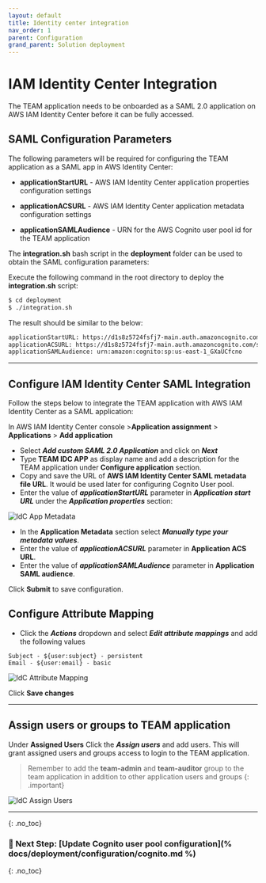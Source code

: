```yaml
---
layout: default
title: Identity center integration
nav_order: 1
parent: Configuration
grand_parent: Solution deployment
---
```


# IAM Identity Center Integration


The TEAM application needs to be onboarded as a SAML 2.0 application on AWS IAM Identity Center before it can be fully accessed.


## SAML Configuration Parameters

The following parameters will be required for configuring the TEAM application as a SAML app in AWS Identity Center:

- **applicationStartURL** - AWS IAM Identity Center application properties configuration settings

- **applicationACSURL** - AWS IAM Identity Center application metadata configuration settings

- **applicationSAMLAudience** - URN for the AWS Cognito user pool id for the TEAM application

The **integration.sh** bash script in the **deployment** folder can be used to obtain the SAML configuration parameters:

Execute the following command in the root directory to deploy the **integration.sh** script:

```sh
$ cd deployment
$ ./integration.sh
```

The result should be similar to the below:

```sh
applicationStartURL: https://d1s8z5724fsfj7-main.auth.amazoncognito.com/authorize?client_id=2vf6faj4v3t1jdos0misu29i67&response_type=code&scope=aws.cognito.signin.user.admin+email+openid+phone+profile&redirect_uri=https://main.d1s8z5724fsfj7-.amplifyapp.com/&idp_identifier=team
applicationACSURL: https://d1s8z5724fsfj7-main.auth.amazoncognito.com/saml2/idpresponse
applicationSAMLAudience: urn:amazon:cognito:sp:us-east-1_GXaUCfcno
```

---

## Configure IAM Identity Center SAML Integration

Follow the steps below to integrate the TEAM application with AWS IAM Identity Center as a SAML application:

In AWS IAM Identity Center console >**Application assignment** > **Applications** > **Add application**

- Select **_Add custom SAML 2.0 Application_** and click on **_Next_**
- Type **TEAM IDC APP** as display name and add a description for the TEAM application under **Configure application** section.
- Copy and save the URL of **AWS IAM Identity Center SAML metadata file URL**. It would be used later for configuring Cognito User pool.
- Enter the value of **_applicationStartURL_** parameter in **_Application start URL_** under the **_Application properties_** section:

<img src="https://team-documentation-assets-for-github-pages.s3.eu-central-1.amazonaws.com/images/deployment/idc_app_prop.png" alt="IdC App Metadata">

- In the **Application Metadata** section select **_Manually type your metadata values_**.
- Enter the value of **_applicationACSURL_** parameter in **Application ACS URL**.
- Enter the value of **_applicationSAMLAudience_** parameter in **Application SAML audience**.

Click **Submit** to save configuration.

## Configure Attribute Mapping

- Click the **_Actions_** dropdown and select **_Edit attribute mappings_** and add the following values

```
Subject - ${user:subject} - persistent
Email - ${user:email} - basic
```

<img src="https://team-documentation-assets-for-github-pages.s3.eu-central-1.amazonaws.com/images/deployment/attribute_mapping.png" alt="IdC Attribute Mapping">

Click **Save changes**


---

## Assign users or groups to TEAM application

Under **Assigned Users** Click the **_Assign users_** and add users. This will grant assigned users and groups access to login to the TEAM application.

> Remember to add the **team-admin** and **team-auditor** group to the team application in addition to other application users and groups
{: .important}

<img src="https://team-documentation-assets-for-github-pages.s3.eu-central-1.amazonaws.com/images/deployment/team_users.png" alt="IdC Assign Users">

---

{: .no_toc}
### 🚀 Next Step: [Update Cognito user pool configuration](% docs/deployment/configuration/cognito.md %)

{: .no_toc}
